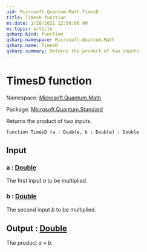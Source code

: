 ```yaml
---
uid: Microsoft.Quantum.Math.TimesD
title: TimesD function
ms.date: 1/28/2021 12:00:00 AM
ms.topic: article
qsharp.kind: function
qsharp.namespace: Microsoft.Quantum.Math
qsharp.name: TimesD
qsharp.summary: Returns the product of two inputs.
---
```


# TimesD function

Namespace: [Microsoft.Quantum.Math](xref:Microsoft.Quantum.Math)

Package: [Microsoft.Quantum.Standard](https://nuget.org/packages/Microsoft.Quantum.Standard)


Returns the product of two inputs.

```qsharp
function TimesD (a : Double, b : Double) : Double
```


## Input

### a : [Double](xref:microsoft.quantum.lang-ref.double)

The first input $a$ to be multiplied.


### b : [Double](xref:microsoft.quantum.lang-ref.double)

The second input $b$ to be multiplied.



## Output : [Double](xref:microsoft.quantum.lang-ref.double)

The product $a \times b$.